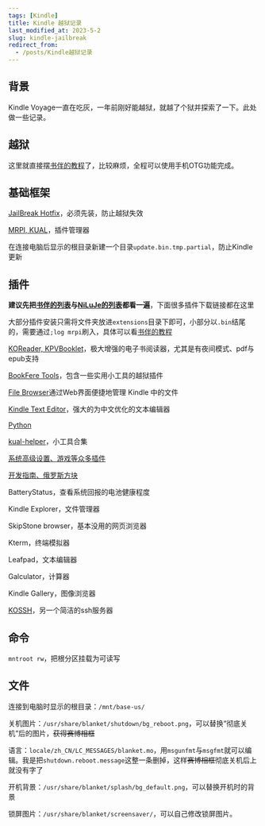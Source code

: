```yaml
---
tags: [Kindle]
title: Kindle 越狱记录
last_modified_at: 2023-5-2
slug: kindle-jailbreak
redirect_from: 
  - /posts/Kindle越狱记录
---
```


## 背景

Kindle Voyage一直在吃灰，一年前刚好能越狱，就越了个狱并探索了一下。此处做一些记录。

## 越狱

这里就直接摆[书伴的教程](https://bookfere.com/post/970.html)了，比较麻烦，全程可以使用手机OTG功能完成。

## 基础框架

[JailBreak Hotfix](https://bookfere.com/post/970.html#jb_plugins)，必须先装，防止越狱失效

[MRPI, KUAL](https://bookfere.com/post/311.html#p_1)，插件管理器

在连接电脑后显示的根目录新建一个目录`update.bin.tmp.partial`，防止Kindle更新

## 插件

**建议先把[书伴的列表](https://bookfere.com/post/98.html)与[NiLuJe的列表](https://www.mobileread.com/forums/showthread.php?t=225030)都看一遍**，下面很多插件下载链接都在这里

大部分插件安装只需将文件夹放进`extensions`目录下即可，小部分以`.bin`结尾的，需要通过`;log mrpi`刷入，具体可以看[书伴的教程](https://bookfere.com/post/311.html)

[KOReader, KPVBooklet](https://bookfere.com/post/311.html#p_3)，极大增强的电子书阅读器，尤其是有夜间模式、pdf与epub支持

[BookFere Tools](https://bookfere.com/post/480.html)，包含一些实用小工具的越狱插件

[File Browser](https://bookfere.com/post/823.html)通过Web界面便捷地管理 Kindle 中的文件

[Kindle Text Editor](https://bookfere.com/post/717.html)，强大的为中文优化的文本编辑器

[Python](https://bookfere.com/post/311.html#p_8)

[kual-helper](https://bookfere.com/post/311.html#p_9)，小工具合集

[系统高级设置、游戏等众多插件](https://tieba.baidu.com/p/4367025961)

[开发指南、俄罗斯方块](https://xfangfang.github.io/031)

BatteryStatus，查看系统回报的电池健康程度

Kindle Explorer，文件管理器

SkipStone browser，基本没用的网页浏览器

Kterm，终端模拟器

Leafpad，文本编辑器

Galculator，计算器

Kindle Gallery，图像浏览器

[KOSSH](https://github.com/guo-yong-zhi/KOSSH/tree/v1.1)，另一个简洁的ssh服务器

## 命令

`mntroot rw`，把根分区挂载为可读写

## 文件

连接到电脑时显示的根目录：`/mnt/base-us/`

关机图片：`/usr/share/blanket/shutdown/bg_reboot.png`，可以替换“彻底关机”后的图片，<del>获得赛博相框</del>

语言：`locale/zh_CN/LC_MESSAGES/blanket.mo`，用`msgunfmt`与`msgfmt`就可以编辑。我是把`shutdown.reboot.message`这整一条删掉，这样<del>赛博相框</del>彻底关机后上就没有字了

开机背景：`/usr/share/blanket/splash/bg_default.png`，可以替换开机时的背景

锁屏图片：`/usr/share/blanket/screensaver/`，可以自己修改锁屏图片。
